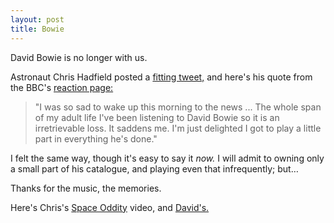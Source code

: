 ```yaml
---
layout: post
title: Bowie
---
```


David Bowie is no longer with us.

Astronaut Chris Hadfield posted a [fitting tweet,](https://twitter.com/Cmdr_Hadfield/status/686515079869771776) and here's his quote from the BBC's [reaction page:](http://www.bbc.co.uk/news/live/entertainment-arts-35278886)

> "I was so sad to wake up this morning to the news ... The whole span of my adult life I've been listening to David Bowie so it is an irretrievable loss. It saddens me. I'm just delighted I got to play a little part in everything he's done."

I felt the same way, though it's easy to say it *now.*  I will admit to owning only a small part of his catalogue, and playing even that infrequently; but…

Thanks for the music, the memories.

Here's Chris's [Space Oddity](https://youtu.be/KaOC9danxNo) video, and [David's.](https://youtu.be/cYMCLz5PQVw)